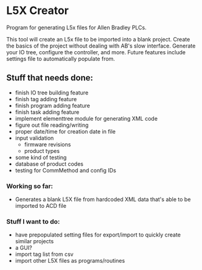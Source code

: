 # L5X Creator 

Program for generating L5x files for Allen Bradley PLCs. 

This tool will create an L5x file to be imported into a blank project. Create the basics of the project without dealing with AB's slow interface. Generate your IO tree, configure the controller, and more. Future features include settings file to automatically populate from.

## Stuff that needs done:
 - finish IO tree building feature
 - finish tag adding feature
 - finish program adding feature
 - finish task adding feature
 - implement elementtree module for generating XML code
 - figure out file reading/writing
 - proper date/time for creation date in file
 - input validation
   -  firmware revisions
   - product types
 - some kind of testing
 - database of product codes
 - testing for CommMethod and config IDs

### Working so far:
 - Generates a blank L5X file from hardcoded XML data that's able to be imported to ACD file

### Stuff I want to do:
 - have prepopulated setting files for export/import to quickly create similar projects
 - a GUI?
 - import tag list from csv
 - import other L5X files as programs/routines